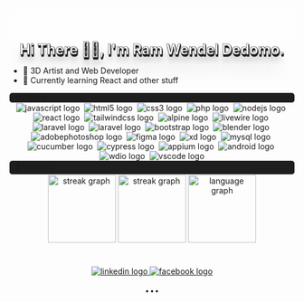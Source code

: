 <div align="center" style="border-radius: 5px; width:fit; height:120px; background-position: center center; background: linear-gradient(rgba(255,255,255,0), rgba(255,255,255,.5)), url('https://cdnb.artstation.com/p/assets/images/images/035/661/039/large/ram-dedomo-toys-new.jpg?1615548135')
 no-repeat 95% 75%; background-size: 100%; background-opacity: 0;">
</div>

<div style="
font-size: 25px;
font-weight: 700;
color: #fafafa;
-webkit-text-stroke: 0.5px #1e1e1e;
text-shadow: 1px 1px 1px #1e1e1e,
1px 2px 1px #1e1e1e,
1px 3px 1px #1e1e1e,
1px 4px 1px #1e1e1e,
1px 12px 10px rgba(16,16,16,0.2),
1px 25px 35px rgba(16,16,16,0.2);"align="center">Hi There 👋🏽, I'm Ram Wendel Dedomo.</div>

- 🌱 3D Artist and Web Developer
- 👀 Currently learning React and other stuff

<div align="left" style="margin-top: 10px; background-color: #1e1e1e; border-radius: 5px; padding-left: 10px; border-bottom: 1px solid #fafafa">⚙️ Techs </div>

<div align="center">
  <img src="https://img.shields.io/badge/JavaScript-F7DF1E?logo=javascript&logoColor=black&style=flat" alt="javascript logo"  />
  <img width="0" />
  <img src="https://img.shields.io/badge/HTML5-E34F26?logo=html5&logoColor=white&style=flat" alt="html5 logo"  />
  <img width="0" />
  <img src="https://img.shields.io/badge/CSS3-1572B6?logo=css3&logoColor=white&style=flat" alt="css3 logo"  />
  <img width="0" />
  <img src="https://img.shields.io/badge/PHP-777BB4?logo=php&logoColor=black&style=flat" alt="php logo"  />
  <img width="0" />
  <img src="https://img.shields.io/badge/Node.js-339933?logo=nodedotjs&logoColor=white&style=flat" alt="nodejs logo"  />
   <img width="0" />
<img src="https://img.shields.io/badge/React-61DAFB?logo=react&logoColor=black&style=flat" alt="react logo"  />
  <img width="0" />
  <img src="https://img.shields.io/badge/Tailwind CSS-06B6D4?logo=tailwindcss&logoColor=black&style=flat" alt="tailwindcss logo"  />
  <img width="0" />
  <img src="https://img.shields.io/badge/AlpineJS-8BC0D0?logo=alpine.js&logoColor=black&style=flat" alt="alpine logo"  />
  <img width="0" />
  <img src="https://img.shields.io/badge/Livewire-ed64a6?logo=livewire&logoColor=black&style=flat" alt="livewire logo"  />
  <img width="0" />
  <img src="https://img.shields.io/badge/Laravel-FF2D20?logo=laravel&logoColor=white&style=flat" alt="laravel logo"  />
  <img width="0" />
<img src="https://img.shields.io/badge/Blade-e6291c?logo=Blade&logoColor=black&style=flat" alt="laravel logo"  />
  <img width="0" />
  <img src="https://img.shields.io/badge/Bootstrap-7952B3?logo=bootstrap&logoColor=white&style=flat" alt="bootstrap logo"  />
  <img width="0" />
  <img src="https://img.shields.io/badge/Blender-F5792A?logo=blender&logoColor=black&style=flat" alt="blender logo"  />
  <img width="0" />
  <img src="https://img.shields.io/badge/Adobe Photoshop-31A8FF?logo=adobephotoshop&logoColor=black&style=flat" alt="adobephotoshop logo"  />
  <img width="0" />
  <img src="https://img.shields.io/badge/Figma-F24E1E?logo=figma&logoColor=white&style=flat" alt="figma logo"  />
  <img width="0" />
  <img src="https://img.shields.io/badge/Adobe XD-FF61F6?logo=adobexd&logoColor=black&style=flat" alt="xd logo"  />
  <img width="0" />
  <img src="https://img.shields.io/badge/MySQL-4479A1?logo=mysql&logoColor=white&style=flat" alt="mysql logo"  />
  <img width="0" />
  <img src="https://img.shields.io/badge/Cucumber-23D96C?logo=cucumber&logoColor=black&style=flat" alt="cucumber logo"  />
  <img width="0" />
  <img src="https://img.shields.io/badge/Cypress-17202C?logo=cypress&logoColor=black&style=flat" alt="cypress logo"  />
  <img width="0" />
  <img src="https://img.shields.io/badge/Appium-662d91?logo=appium&logoColor=black&style=flat" alt="appium logo"  />
  <img width="0" />
  <img src="https://img.shields.io/badge/Android-3DDC84?logo=android&logoColor=black&style=flat" alt="android logo"  />
  <img width="0" />
<img src="https://img.shields.io/badge/Webdriverio-EA5906?logo=webdriverio&logoColor=black&style=flat" alt="wdio logo"  />
  <img width="0" />
  <img src="https://img.shields.io/badge/Visual Studio Code-007ACC?logo=visualstudiocode&logoColor=white&style=flat" alt="vscode logo"  />
</div>

<div align="left" style="background-color: #1e1e1e; border-radius: 5px; padding-left: 10px; border-bottom: 1px solid #fafafa">🖥️ Projects</div>

<div align="center">
    <div>
        <img src="https://github-readme-stats.vercel.app/api/pin?username=ramdedomo&repo=panunote_livewire&theme=dark#gh-dark-mode-only" height="120" alt="streak graph"  />
        <img src="https://github-readme-stats.vercel.app/api/pin?username=ramdedomo&repo=supplium_powergrid&theme=dark#gh-dark-mode-only" height="120" alt="streak graph"  />
        <img src="https://github-readme-stats.vercel.app/api/top-langs/?username=ramdedomo&layout=compact&theme=dark#gh-dark-mode-only" height="120" alt="language graph"  />
    </div>
</div>
<h1 style="opacity: 0.1"></h1>

<div align="center" style="margin-top: 10px">
  <a href="https://www.linkedin.com/in/ramdedomo/" target="_blank">
    <img src="https://img.shields.io/badge/LinkedIn-0A66C2?logo=linkedin&logoColor=black&style=social" alt="linkedin logo"  />
  </a>
<a href="https://ramdedomo.artstation.com/" target="_blank">
    <img src="https://img.shields.io/badge/Artstation-0A66C2?logo=artstation&logoColor=black&style=social" alt="facebook logo"  />
  </a>
</div>
<div align="center" style="font-size: 30px;">
...
</div>
